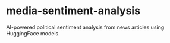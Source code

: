 # media-sentiment-analysis
AI-powered political sentiment analysis from news articles using HuggingFace models.
